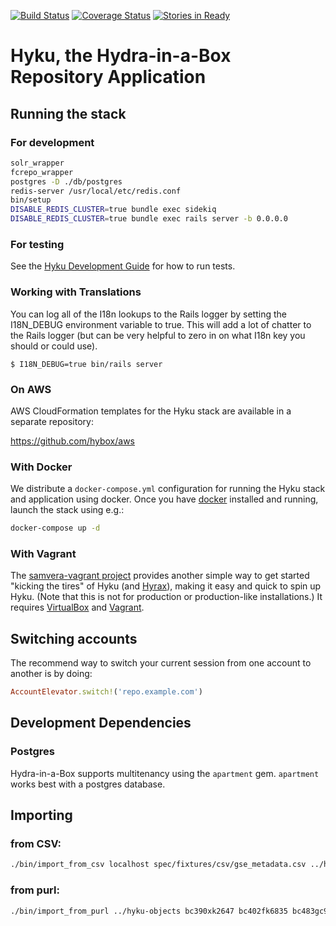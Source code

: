 [![Build Status](https://travis-ci.org/samvera-labs/hyku.svg)](https://travis-ci.org/samvera-labs/hyku)
[![Coverage Status](https://coveralls.io/repos/samvera-labs/hyku/badge.svg?branch=master&service=github)](https://coveralls.io/github/samvera-labs/hyku?branch=master)
[![Stories in Ready](https://badge.waffle.io/samvera-labs/hyku.png?label=ready&title=Ready)](https://waffle.io/samvera-labs/hyku)

# Hyku, the Hydra-in-a-Box Repository Application

## Running the stack

### For development

```bash
solr_wrapper
fcrepo_wrapper
postgres -D ./db/postgres
redis-server /usr/local/etc/redis.conf
bin/setup
DISABLE_REDIS_CLUSTER=true bundle exec sidekiq
DISABLE_REDIS_CLUSTER=true bundle exec rails server -b 0.0.0.0
```
### For testing

See the [Hyku Development Guide](https://github.com/samvera-labs/hyku/wiki/Hyku-Development-Guide) for how to run tests.

### Working with Translations

You can log all of the I18n lookups to the Rails logger by setting the I18N_DEBUG environment variable to true. This will add a lot of chatter to the Rails logger (but can be very helpful to zero in on what I18n key you should or could use).

```console
$ I18N_DEBUG=true bin/rails server
```

### On AWS

AWS CloudFormation templates for the Hyku stack are available in a separate repository:

https://github.com/hybox/aws

### With Docker

We distribute a `docker-compose.yml` configuration for running the Hyku stack and application using docker. Once you have [docker](https://docker.com) installed and running, launch the stack using e.g.:

```bash
docker-compose up -d
```

### With Vagrant

The [samvera-vagrant project](https://github.com/samvera-labs/samvera-vagrant) provides another simple way to get started "kicking the tires" of Hyku (and [Hyrax](http://hyr.ax/)), making it easy and quick to spin up Hyku. (Note that this is not for production or production-like installations.) It requires [VirtualBox](https://www.virtualbox.org/) and [Vagrant](https://www.vagrantup.com/).

## Switching accounts

The recommend way to switch your current session from one account to another is by doing:

```ruby
AccountElevator.switch!('repo.example.com')
```

## Development Dependencies

### Postgres

Hydra-in-a-Box supports multitenancy using the `apartment` gem. `apartment` works best with a postgres database.

## Importing
### from CSV:

```bash
./bin/import_from_csv localhost spec/fixtures/csv/gse_metadata.csv ../hyku-objects
```

### from purl:

```bash
./bin/import_from_purl ../hyku-objects bc390xk2647 bc402fk6835 bc483gc9313
```
